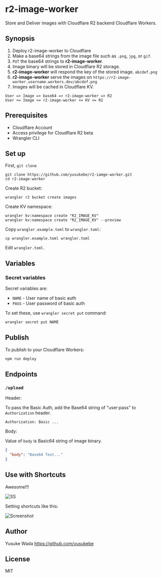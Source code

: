 # r2-image-worker

Store and Deliver images with Cloudflare R2 backend Cloudflare Workers.

## Synopsis

1. Deploy r2-image-worker to Cloudflare
1. Make a base64 strings from the image file such as `.png`, `jpg`, or `gif`.
2. `PUT` the base64 strings to **r2-image-worker**.
3. Image binary will be stored in Cloudflare R2 storage.
4. **r2-image-worker** will respond the key of the stored image. `abcdef.png`
5. **r2-image-worker** serve the images on `https://r2-image-worker.username.workers.dev/abcdef.png`
6. Images will be cached in Cloudflare KV.

```
User => Image => base64 => r2-image-worker => R2
User <= Image <= r2-image-worker <= KV <= R2
```

## Prerequisites

* Cloudflare Account
* Access privilege for Cloudflare R2 beta
* Wrangler CLI

## Set up


First, `git clone`

```
git clone https://github.com/yusukebe/r2-iamge-worker.git
cd r2-image-worker
```

Create R2 bucket:

```
wrangler r2 bucket create images
```

Create KV namespace:

```
wrangler kv:namespace create "R2_IMAGE_KV"
wrangler kv:namespace create "R2_IMAGE_KV" --preview
```


Copy `wrangler.example.toml` to `wrangler.toml`:


```
cp wrangler.example.toml wrangler.toml
```

Edit `wrangler.toml`.


## Variables

### Secret variables

Secret variables are:

- `NAME` - User name of basic auth
- `PASS` - User password of basic auth

To set these, use `wrangler secret put` command:

```bash
wrangler secret put NAME
```

## Publish

To publish to your Cloudflare Workers:

```bash
npm run deploy
```

## Endpoints

### `/upload`

Header:

To pass the Basic Auth, add the Base64 string of "user:pass" to `Authorization` header.

```
Authorization: Basic ...
```

Body:

Value of `body` is Basic64 string of image binary.

```json
{
  "body": "Base64 Text..."
}
```

## Use with Shortcuts

Awesome!!!

![SS](https://user-images.githubusercontent.com/10682/167978838-b3ef2d72-81ac-4058-b161-ccb2b4f0bc16.gif)

Setting shortcuts like this:

![Screenshot](https://r2-image-worker.yusukebe.workers.dev/6b371c81284926f01c7af462a1d67c287fed94049570704048eb3ca09097b2c8.png)

## Author

Yusuke Wada <https://github.com/yusukebe>

## License

MIT
